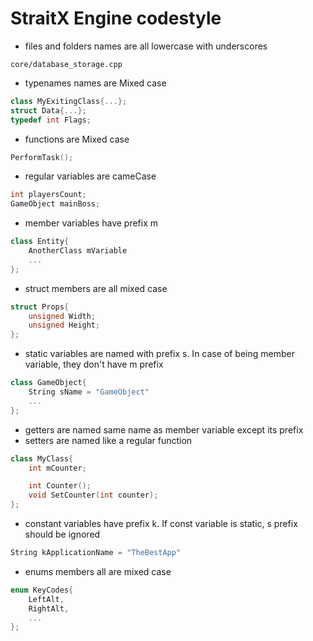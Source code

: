 # StraitX Engine codestyle

- files and folders names are all lowercase with underscores
```
core/database_storage.cpp
```
- typenames names are Mixed case
```c++
class MyExitingClass{...};
struct Data{...};
typedef int Flags;
```
- functions are Mixed case
```c++
PerformTask();
```
- regular variables are cameCase
```c++
int playersCount;
GameObject mainBoss;
```
- member variables have prefix m
```c++
class Entity{
    AnotherClass mVariable
    ...
};
```
- struct members are all mixed case
```c++
struct Props{
    unsigned Width;
    unsigned Height;
};
```
- static variables are named with prefix s. In case of being member variable, they don't have m prefix

```c++
class GameObject{
    String sName = "GameObject"
    ...
};
```
- getters are named same name as member variable except its prefix
- setters are named like a regular function
```c++
class MyClass{
    int mCounter;

    int Counter();
    void SetCounter(int counter);
};
```
- constant variables have prefix k. If const variable is static, s prefix should be ignored
```c++
String kApplicationName = "TheBestApp"
```
- enums members all are mixed case
```c++
enum KeyCodes{
    LeftAlt,
    RightAlt,
    ...  
};
```